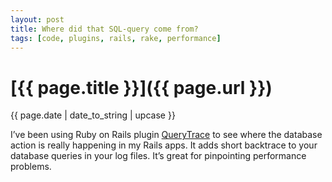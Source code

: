 ```yaml
---
layout: post
title: Where did that SQL-query come from?
tags: [code, plugins, rails, rake, performance]
---
```


# [{{ page.title }}]({{ page.url }})

<div class="post_information">
  {{ page.date | date_to_string | upcase }}
</div>

I’ve been using Ruby on Rails plugin [QueryTrace](http://terralien.com/projects/querytrace/ "Terralien - QueryTrace") to see where the database action is really happening in my Rails apps. It adds short backtrace to your database queries in your log files. It’s great for pinpointing performance problems.

